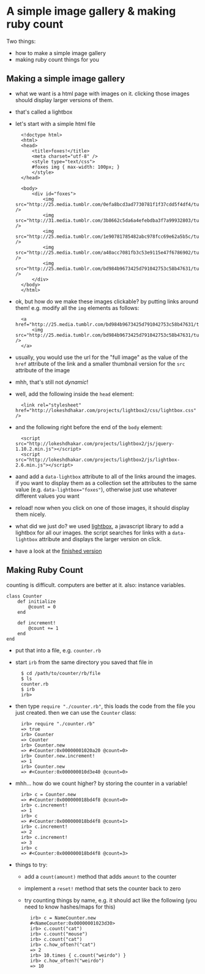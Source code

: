 # A simple image gallery & making ruby count

Two things:
* how to make a simple image gallery
* making ruby count things for you

## Making a simple image gallery

* what we want is a html page with images on it. clicking those images
  should display larger versions of them.
* that's called a lightbox
* let's start with a simple html file

        <!doctype html>
        <html>
        <head>
            <title>foxes!</title>
            <meta charset="utf-8" />
            <style type="text/css">
            #foxes img { max-width: 100px; }
            </style>
        </head>

        <body>
            <div id="foxes">
                <img src="http://25.media.tumblr.com/0efa8bcd3ad7730781f1f37cdd5f4df4/tumblr_mtioj6TNBq1rdzz4io2_500.jpg" />
                <img src="http://31.media.tumblr.com/3b8662c5da6a4efebdba3f7a99932803/tumblr_mtioj6TNBq1rdzz4io4_500.jpg" />
                <img src="http://25.media.tumblr.com/1e90781785482abc978fcc69e62a5b5c/tumblr_mtioj6TNBq1rdzz4io5_400.jpg" />
                <img src="http://25.media.tumblr.com/a40acc7081fb3c53e9115e47f6786902/tumblr_mtioj6TNBq1rdzz4io6_500.jpg" />
                <img src="http://25.media.tumblr.com/bd984b9673425d791042753c58b47631/tumblr_mtioj6TNBq1rdzz4io10_500.jpg" />
            </div>
        </body>
        </html>
* ok, but how do we make these images clickable? by putting links around
  them! e.g. modify all the `img` elements as follows:

        <a href="http://25.media.tumblr.com/bd984b9673425d791042753c58b47631/tumblr_mtioj6TNBq1rdzz4io10_500.jpg">
            <img src="http://25.media.tumblr.com/bd984b9673425d791042753c58b47631/tumblr_mtioj6TNBq1rdzz4io10_500.jpg" />
        </a>
* usually, you would use the url for the "full image" as the value of
  the `href` attribute of the link and a smaller thumbnail version for
  the `src` attribute of the image
* mhh, that's still not *dynamic*!
* well, add the following inside the `head` element:

        <link rel="stylesheet" href="http://lokeshdhakar.com/projects/lightbox2/css/lightbox.css" />
* and the following right before the end of the `body` element:

        <script src="http://lokeshdhakar.com/projects/lightbox2/js/jquery-1.10.2.min.js"></script>
        <script src="http://lokeshdhakar.com/projects/lightbox2/js/lightbox-2.6.min.js"></script>
* aand add a `data-lightbox` attribute to all of the links around the
  images. if you want to display them as a collection set the attributes
  to the same value (e.g. `data-lightbox="foxes"`), otherwise just use
  whatever different values you want
* reload! now when you click on one of those images, it should display
  them nicely.
* what did we just do? we used [lightbox](http://lokeshdhakar.com/projects/lightbox2/),
  a javascript library to add a lightbox for all our images. the script
  searches for links with a `data-lightbox` attribute and displays the
  larger version on click.
* have a look at the [finished version](image-gallery.html)

## Making Ruby Count

counting is difficult. computers are better at it. also: instance
variables.

    class Counter
        def initialize
            @count = 0
        end

        def increment!
            @count += 1
        end
    end

* put that into a file, e.g. `counter.rb`
* start `irb` from the same directory you saved that file in

        $ cd /path/to/counter/rb/file
        $ ls
        counter.rb
        $ irb
        irb>
* then type `require "./counter.rb"`, this loads the code from the file you
  just created. then we can use the `Counter` class:

        irb> require "./counter.rb"
        => true
        irb> Counter
        => Counter
        irb> Counter.new
        => #<Counter:0x00000001020a20 @count=0>
        irb> Counter.new.increment!
        => 1
        irb> Counter.new
        => #<Counter:0x000000010d3e40 @count=0>
* mhh... how do we count higher? by storing the counter in a variable!

        irb> c = Counter.new
        => #<Counter:0x000000018bd4f8 @count=0>
        irb> c.increment!
        => 1
        irb> c
        => #<Counter:0x000000018bd4f8 @count=1>
        irb> c.increment!
        => 2
        irb> c.increment!
        => 3
        irb> c
        => #<Counter:0x000000018bd4f8 @count=3>

* things to try:
    - add a `count(amount)` method that adds `amount` to the counter
    - implement a `reset!` method that sets the counter back to zero
    - try counting things by name, e.g. it should act like the following (you
      need to know hashes/maps for this)

            irb> c = NameCounter.new
            #<NameCounter:0x00000001023d30>
            irb> c.count("cat")
            irb> c.count("mouse")
            irb> c.count("cat")
            irb> c.how_often?("cat")
            => 2
            irb> 10.times { c.count("weirdo") }
            irb> c.how_often?("weirdo")
            => 10

